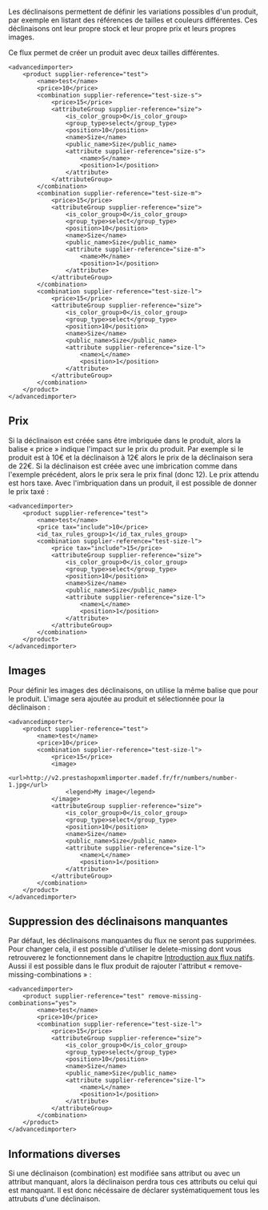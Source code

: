Les déclinaisons permettent de définir les variations possibles d'un produit, par exemple en listant des références de tailles et couleurs différentes. Ces déclinaisons ont leur propre stock et leur propre prix et leurs propres images.

Ce flux permet de créer un produit avec deux tailles différentes.
```
<advancedimporter>
    <product supplier-reference="test">
        <name>test</name>
        <price>10</price>
        <combination supplier-reference="test-size-s">
            <price>15</price>
            <attributeGroup supplier-reference="size">
                <is_color_group>0</is_color_group>
                <group_type>select</group_type>
                <position>10</position>
                <name>Size</name>
                <public_name>Size</public_name>
                <attribute supplier-reference="size-s">
                    <name>S</name>
                    <position>1</position>
                </attribute>
            </attributeGroup>
        </combination>
        <combination supplier-reference="test-size-m">
            <price>15</price>
            <attributeGroup supplier-reference="size">
                <is_color_group>0</is_color_group>
                <group_type>select</group_type>
                <position>10</position>
                <name>Size</name>
                <public_name>Size</public_name>
                <attribute supplier-reference="size-m">
                    <name>M</name>
                    <position>1</position>
                </attribute>
            </attributeGroup>
        </combination>
        <combination supplier-reference="test-size-l">
            <price>15</price>
            <attributeGroup supplier-reference="size">
                <is_color_group>0</is_color_group>
                <group_type>select</group_type>
                <position>10</position>
                <name>Size</name>
                <public_name>Size</public_name>
                <attribute supplier-reference="size-l">
                    <name>L</name>
                    <position>1</position>
                </attribute>
            </attributeGroup>
        </combination>
    </product>
</advancedimporter>
```

## Prix

Si la déclinaison est créée sans être imbriquée dans le produit, alors la balise « price » indique l'impact sur le prix du produit. Par exemple si le produit est à 10€ et la déclinaison à 12€ alors le prix de la déclinaison sera de 22€. Si la déclinaison est créée avec une imbrication comme dans l'exemple précédent, alors le prix sera le prix final (donc 12).
Le prix attendu est hors taxe. Avec l'imbriquation dans un produit, il est possible de donner le prix taxé :
```
<advancedimporter>
    <product supplier-reference="test">
        <name>test</name>
        <price tax="include">10</price>
        <id_tax_rules_group>1</id_tax_rules_group>
        <combination supplier-reference="test-size-l">
            <price tax="include">15</price>
            <attributeGroup supplier-reference="size">
                <is_color_group>0</is_color_group>
                <group_type>select</group_type>
                <position>10</position>
                <name>Size</name>
                <public_name>Size</public_name>
                <attribute supplier-reference="size-l">
                    <name>L</name>
                    <position>1</position>
                </attribute>
            </attributeGroup>
        </combination>
    </product>
</advancedimporter>
```

## Images

Pour définir les images des déclinaisons, on utilise la même balise que pour le produit. L'image sera ajoutée au produit et sélectionnée pour la déclinaison :
```
<advancedimporter>
    <product supplier-reference="test">
        <name>test</name>
        <price>10</price>
        <combination supplier-reference="test-size-l">
            <price>15</price>
            <image>
                <url>http://v2.prestashopxmlimporter.madef.fr/fr/numbers/number-1.jpg</url>
                <legend>My image</legend>
            </image>
            <attributeGroup supplier-reference="size">
                <is_color_group>0</is_color_group>
                <group_type>select</group_type>
                <position>10</position>
                <name>Size</name>
                <public_name>Size</public_name>
                <attribute supplier-reference="size-l">
                    <name>L</name>
                    <position>1</position>
                </attribute>
            </attributeGroup>
        </combination>
    </product>
</advancedimporter>
```

## Suppression des déclinaisons manquantes

Par défaut, les déclinaisons manquantes du flux ne seront pas supprimées. Pour changer cela, il est possible d'utiliser le delete-missing dont vous retrouverez le fonctionnement dans le chapitre [Introduction aux flux natifs](!fr/Introduction_aux_flux_natifs). Aussi il est possible dans le flux produit de rajouter l'attribut « remove-missing-combinations » :
```
<advancedimporter>
    <product supplier-reference="test" remove-missing-combinations="yes">
        <name>test</name>
        <price>10</price>
        <combination supplier-reference="test-size-l">
            <price>15</price>
            <attributeGroup supplier-reference="size">
                <is_color_group>0</is_color_group>
                <group_type>select</group_type>
                <position>10</position>
                <name>Size</name>
                <public_name>Size</public_name>
                <attribute supplier-reference="size-l">
                    <name>L</name>
                    <position>1</position>
                </attribute>
            </attributeGroup>
        </combination>
    </product>
</advancedimporter>
```

## Informations diverses

Si une déclinaison (combination) est modifiée sans attribut ou avec un attribut manquant, alors la déclinaison perdra tous ces attributs ou celui qui est manquant. Il est donc nécéssaire de déclarer systématiquement tous les attrubuts d'une déclinaison.

